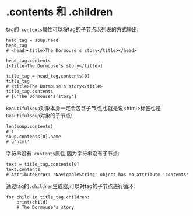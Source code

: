 # .contents 和 .children

tag的`.contents`属性可以将tag的子节点以列表的方式输出:

```text
head_tag = soup.head
head_tag
# <head><title>The Dormouse's story</title></head>

head_tag.contents
[<title>The Dormouse's story</title>]

title_tag = head_tag.contents[0]
title_tag
# <title>The Dormouse's story</title>
title_tag.contents
# [u'The Dormouse's story']
```

`BeautifulSoup`对象本身一定会包含子节点,也就是说&lt;html&gt;标签也是`BeautifulSoup`对象的子节点:

```text
len(soup.contents)
# 1
soup.contents[0].name
# u'html'
```

字符串没有`.contents`属性,因为字符串没有子节点:

```text
text = title_tag.contents[0]
text.contents
# AttributeError: 'NavigableString' object has no attribute 'contents'
```

通过tag的`.children`生成器,可以对tag的子节点进行循环:

```text
for child in title_tag.children:
    print(child)
    # The Dormouse's story
```

